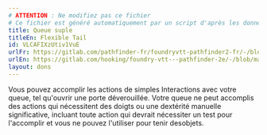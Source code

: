 ```yaml
---
# ATTENTION : Ne modifiez pas ce fichier
# Ce fichier est généré automatiquement par un script d'après les données du module Foundry VTT officiel et de sa traduction
title: Queue suple
titleEn: Flexible Tail
id: VLCAFIXzUtiv1VuE
urlFr: https://gitlab.com/pathfinder-fr/foundryvtt-pathfinder2-fr/-/blob/master/data/feats/VLCAFIXzUtiv1VuE.htm
urlEn: https://gitlab.com/hooking/foundry-vtt---pathfinder-2e/-/blob/master/packs/data/feats.db/flexible-tail.json
layout: dons
---
```

Vous pouvez accomplir les actions de simples Interactions avec votre queue, tel qu'ouvrir une porte déverouillée. Votre queue ne peut accomplis des actions qui nécessitent des doigts ou une dextérité manuelle significative, incluant toute action qui devrait nécessiter un test pour l'accomplir et vous ne pouvez l'utiliser pour tenir desobjets.
